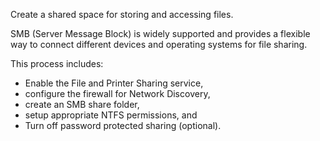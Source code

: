 Create a shared space for storing and accessing files.

SMB (Server Message Block) is widely supported and provides a flexible way 
to connect different devices and operating systems for file sharing.

This process includes:
* Enable the File and Printer Sharing service, 
* configure the firewall for Network Discovery, 
* create an SMB share folder, 
* setup appropriate NTFS permissions, and 
* Turn off password protected sharing (optional).